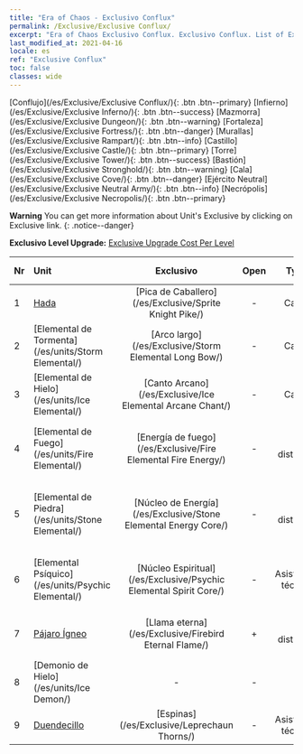 ```yaml
---
title: "Era of Chaos - Exclusivo Conflux"
permalink: /Exclusive/Exclusive Conflux/
excerpt: "Era of Chaos Exclusivo Conflux. Exclusivo Conflux. List of Exclusivo Conflux in Era of Chaos"
last_modified_at: 2021-04-16
locale: es
ref: "Exclusive Conflux"
toc: false
classes: wide
---
```

 [Conflujo](/es/Exclusive/Exclusive Conflux/){: .btn .btn--primary} [Infierno](/es/Exclusive/Exclusive Inferno/){: .btn .btn--success} [Mazmorra](/es/Exclusive/Exclusive Dungeon/){: .btn .btn--warning} [Fortaleza](/es/Exclusive/Exclusive Fortress/){: .btn .btn--danger} [Murallas](/es/Exclusive/Exclusive Rampart/){: .btn .btn--info} [Castillo](/es/Exclusive/Exclusive Castle/){: .btn .btn--primary} [Torre](/es/Exclusive/Exclusive Tower/){: .btn .btn--success} [Bastión](/es/Exclusive/Exclusive Stronghold/){: .btn .btn--warning} [Cala](/es/Exclusive/Exclusive Cove/){: .btn .btn--danger} [Ejército Neutral](/es/Exclusive/Exclusive Neutral Army/){: .btn .btn--info} [Necrópolis](/es/Exclusive/Exclusive Necropolis/){: .btn .btn--primary} 

**Warning** You can get more information about Unit's Exclusive by clicking on Exclusive link. 
{: .notice--danger}

 **Exclusivo Level Upgrade:** [Exclusive Upgrade Cost Per Level](/Exclusive/ExclusiveUpgradeCostPerLevel/)

  | Nr |         Unit        | Exclusivo | Open  |    Type   |  Item to Rank UP      |  Aspecto   |
  |:---|:--------------------|:-------------:|:-----:|:---------:|:---------------------:|:-------:|
  | 1  | [Hada](/es/units/Sprite/) | [Pica de Caballero](/es/Exclusive/Sprite Knight Pike/) | - | Carga | [Ficha de Pica de Caballero](/es/Items/con_916/) | - |
  | 2  | [Elemental de Tormenta](/es/units/Storm Elemental/) | [Arco largo](/es/Exclusive/Storm Elemental Long Bow/) | - | Carga | [Ficha de Arco Largo](/es/Items/con_914/) | - |
  | 3  | [Elemental de Hielo](/es/units/Ice Elemental/) | [Canto Arcano](/es/Exclusive/Ice Elemental Arcane Chant/) | - | Carga | [Ficha de Canto Arcano](/es/Items/con_915/) | - |
  | 4  | [Elemental de Fuego](/es/units/Fire Elemental/) | [Energía de fuego](/es/Exclusive/Fire Elemental Fire Energy/) | - | A distancia | [Ficha de Energía de fuego](/es/Items/con_998/) | [Aspecto Especial de Energía de fuego](/es/Items/con_666/) |
  | 5  | [Elemental de Piedra](/es/units/Stone Elemental/) | [Núcleo de Energía](/es/Exclusive/Stone Elemental Energy Core/) | - | A distancia | [Ficha de Núcleo de energía](/es/Items/con_999/) | [Aspecto Especial de Núcleo de energía](/es/Items/con_667/) |
  | 6  | [Elemental Psíquico](/es/units/Psychic Elemental/) | [Núcleo Espiritual](/es/Exclusive/Psychic Elemental Spirit Core/) | - | Asistencia técnica | [Ficha de Núcleo Espiritual](/es/Items/con_1000/) | [Aspecto Especial de Núcleo Espiritual](/es/Items/con_668/) |
  | 7  | [Pájaro Ígneo](/es/units/Firebird/) | [Llama eterna](/es/Exclusive/Firebird Eternal Flame/) | + | A distancia | [Ficha de Llama eterna](/es/Items/con_1001/) | [Aspecto Especial de Llama eterna](/es/Items/con_669/) |
  | 8  | [Demonio de Hielo](/es/units/Ice Demon/) | - | - | - | none | none |
  | 9  | [Duendecillo](/es/units/Leprechaun/) | [Espinas](/es/Exclusive/Leprechaun Thorns/) | - | Asistencia técnica | - | - |
